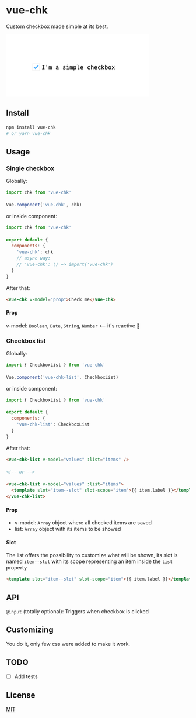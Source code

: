 # vue-chk

Custom checkbox made simple at its best.

![Simple example](https://raw.githubusercontent.com/eliamartani/vue-chk/master/doc/chk.png 'Simple example')

## Install

```bash
npm install vue-chk
# or yarn vue-chk
```

## Usage

### Single checkbox

Globally:

```javascript
import chk from 'vue-chk'

Vue.component('vue-chk', chk)
```

or inside component:

```javascript
import chk from 'vue-chk'

export default {
  components: {
    'vue-chk': chk
    // async way:
    // 'vue-chk': () => import('vue-chk')
  }
}
```

After that:

```html
<vue-chk v-model="prop">Check me</vue-chk>
```

#### Prop

v-model: `Boolean`, `Date`, `String`, `Number` <-- it's reactive 💪

### Checkbox list

Globally:

```javascript
import { CheckboxList } from 'vue-chk'

Vue.component('vue-chk-list', CheckboxList)
```

or inside component:

```javascript
import { CheckboxList } from 'vue-chk'

export default {
  components: {
    'vue-chk-list': CheckboxList
  }
}
```

After that:

```html
<vue-chk-list v-model="values" :list="items" />

<!-- or -->

<vue-chk-list v-model="values" :list="items">
  <template slot="item--slot" slot-scope="item">{{ item.label }}</template>
</vue-chk-list>
```

#### Prop

- v-model: `Array` object where all checked items are saved
- list: `Array` object with its items to be showed

#### Slot

The list offers the possibility to customize what will be shown, its slot is named `item--slot` with its scope representing an item inside the `list` property

```html
<template slot="item--slot" slot-scope="item">{{ item.label }}</template>
```

## API

`@input` (totally optional): Triggers when checkbox is clicked

## Customizing

You do it, only few css were added to make it work.

## TODO

- [ ] Add tests

## License

[MIT](LICENSE)
